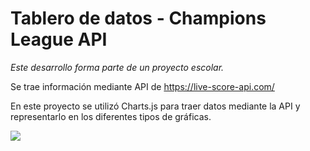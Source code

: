 # Tablero de datos - Champions League API

*Este desarrollo forma parte de un proyecto escolar.*

Se trae información mediante API de https://live-score-api.com/

En este proyecto se utilizó Charts.js para traer datos mediante la API y representarlo en los diferentes tipos de gráficas.

![](https://i.imgur.com/WlnkvvF.png)
